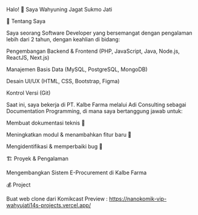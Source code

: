 Halo! 👋 Saya Wahyuning Jagat Sukmo Jati

🚀 Tentang Saya

Saya seorang Software Developer yang bersemangat dengan pengalaman lebih dari 2 tahun, dengan keahlian di bidang:

Pengembangan Backend & Frontend (PHP, JavaScript, Java, Node.js, ReactJS, Next.js)

Manajemen Basis Data (MySQL, PostgreSQL, MongoDB)

Desain UI/UX (HTML, CSS, Bootstrap, Figma)

Kontrol Versi (Git)

Saat ini, saya bekerja di PT. Kalbe Farma melalui Adi Consulting sebagai Documentation Programming, di mana saya bertanggung jawab untuk:

Membuat dokumentasi teknis 📑

Meningkatkan modul & menambahkan fitur baru 🚀

Mengidentifikasi & memperbaiki bug 🔧

🏗️ Proyek & Pengalaman

Mengembangkan Sistem E-Procurement di Kalbe Farma

💰 Project 

Buat web clone dari Komikcast
Preview : https://nanokomik-vip-wahyujati14s-projects.vercel.app/
